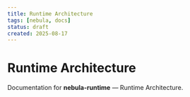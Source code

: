```yaml
---
title: Runtime Architecture
tags: [nebula, docs]
status: draft
created: 2025-08-17
---
```


# Runtime Architecture

Documentation for **nebula-runtime** — Runtime Architecture.
